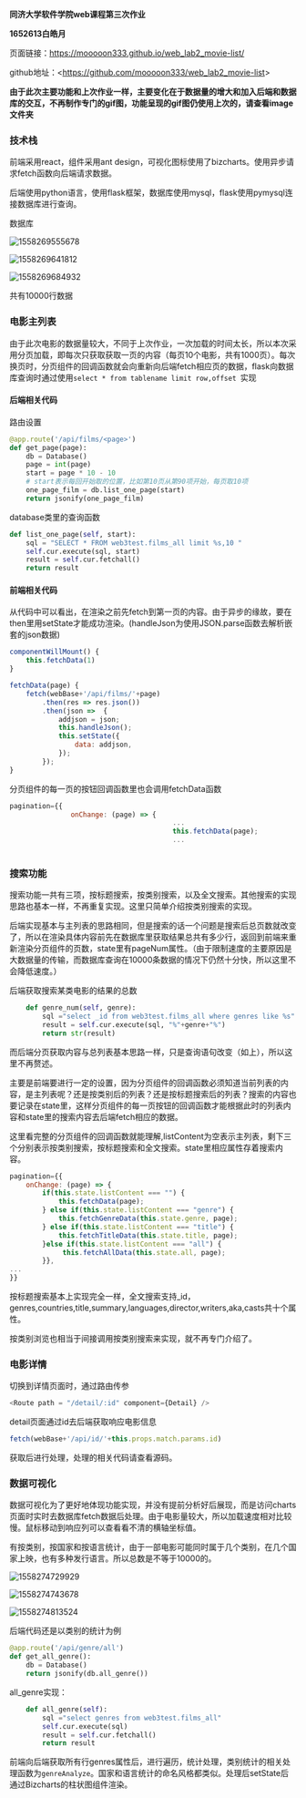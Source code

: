 **同济大学软件学院web课程第三次作业**

**1652613白皓月**

页面链接：<https://mooooon333.github.io/web_lab2_movie-list/>

github地址：<<https://github.com/mooooon333/web_lab2_movie-list>>

**由于此次主要功能和上次作业一样，主要变化在于数据量的增大和加入后端和数据库的交互，不再制作专门的gif图，功能呈现的gif图仍使用上次的，请查看image文件夹**

### 技术栈

前端采用react，组件采用ant design，可视化图标使用了bizcharts。使用异步请求fetch函数向后端请求数据。

后端使用python语言，使用flask框架，数据库使用mysql，flask使用pymysql连接数据库进行查询。

数据库

![1558269555678](D:/照片/markdown/1558269555678.png)

![1558269641812](D:/照片/markdown/1558269641812.png)

![1558269684932](D:/照片/markdown/1558269684932.png)

共有10000行数据



### 电影主列表

由于此次电影的数据量较大，不同于上次作业，一次加载的时间太长，所以本次采用分页加载，即每次只获取获取一页的内容（每页10个电影，共有1000页）。每次换页时，分页组件的回调函数就会向重新向后端fetch相应页的数据，flask向数据库查询时通过使用`select * from tablename limit row,offset `实现

#### 后端相关代码

路由设置

```python
@app.route('/api/films/<page>')
def get_page(page):
    db = Database()
    page = int(page)
    start = page * 10 - 10
    # start表示每回开始取的位置，比如第10页从第90项开始，每页取10项
    one_page_film = db.list_one_page(start)
    return jsonify(one_page_film)
```

 database类里的查询函数

```python
def list_one_page(self, start):
    sql = "SELECT * FROM web3test.films_all limit %s,10 "
    self.cur.execute(sql, start)
    result = self.cur.fetchall()
    return result
```

#### 前端相关代码

从代码中可以看出，在渲染之前先fetch到第一页的内容。由于异步的缘故，要在then里用setState才能成功渲染。(handleJson为使用JSON.parse函数去解析嵌套的json数据)

```javascript
componentWillMount() {
    this.fetchData(1)
}

fetchData(page) {
    fetch(webBase+'/api/films/'+page)
        .then(res => res.json())
        .then(json =>  {
            addjson = json;
            this.handleJson();
            this.setState({
                data: addjson,
            });
        });
}
```

分页组件的每一页的按钮回调函数里也会调用fetchData函数

```js
pagination={{
               onChange: (page) => {
               							...
                                        this.fetchData(page);
                   						...
                                    
```

### 搜索功能

搜索功能一共有三项，按标题搜索，按类别搜索，以及全文搜索。其他搜索的实现思路也基本一样，不再重复实现。这里只简单介绍按类别搜索的实现。

后端实现基本与主列表的思路相同，但是搜索的话一个问题是搜索后总页数就改变了，所以在渲染具体内容前先在数据库里获取结果总共有多少行，返回到前端来重新渲染分页组件的页数，state里有pageNum属性。（由于限制速度的主要原因是大数据量的传输，而数据库查询在10000条数据的情况下仍然十分快，所以这里不会降低速度。）

后端获取搜索某类电影的结果的总数

```python
    def genre_num(self, genre):
        sql ="select _id from web3test.films_all where genres like %s"
        result = self.cur.execute(sql, "%"+genre+"%")
        return str(result)
```

而后端分页获取内容与总列表基本思路一样，只是查询语句改变（如上），所以这里不再赘述。

主要是前端要进行一定的设置，因为分页组件的回调函数必须知道当前列表的内容，是主列表呢？还是按类别后的列表？还是按标题搜索后的列表？搜索的内容也要记录在state里，这样分页组件的每一页按钮的回调函数才能根据此时的列表内容和state里的搜索内容去后端fetch相应的数据。

这里看完整的分页组件的回调函数就能理解,listContent为空表示主列表，剩下三个分别表示按类别搜索，按标题搜索和全文搜索。state里相应属性存着搜索内容。

```javascript
pagination={{
	onChange: (page) => {
		if(this.state.listContent === "") {
			this.fetchData(page);
		} else if(this.state.listContent === "genre") {
			this.fetchGenreData(this.state.genre, page);
		} else if(this.state.listContent === "title") {
			this.fetchTitleData(this.state.title, page);
		}else if(this.state.listContent === "all") {
             this.fetchAllData(this.state.all, page);
        }},
...
}}
```

按标题搜索基本上实现完全一样，全文搜索支持_id，genres,countries,title,summary,languages,director,writers,aka,casts共十个属性。

按类别浏览也相当于间接调用按类别搜索来实现，就不再专门介绍了。

### 电影详情

切换到详情页面时，通过路由传参

```javascript
<Route path = "/detail/:id" component={Detail} />
```
detail页面通过id去后端获取响应电影信息
```javascript
fetch(webBase+'/api/id/'+this.props.match.params.id)
```

获取后进行处理，处理的相关代码请查看源码。

### 数据可视化

数据可视化为了更好地体现功能实现，并没有提前分析好后展现，而是访问charts页面时实时去数据库fetch数据后处理。由于电影量较大，所以加载速度相对比较慢。鼠标移动到响应列可以查看看不清的横轴坐标值。

有按类别，按国家和按语言统计，由于一部电影可能同时属于几个类别，在几个国家上映，也有多种发行语言。所以总数是不等于10000的。

![1558274729929](D:/照片/markdown/1558274729929.png)

![1558274743678](D:/照片/markdown/1558274743678.png)

![1558274813524](D:/照片/markdown/1558274813524.png)

后端代码还是以类别的统计为例

```python
@app.route('/api/genre/all')
def get_all_genre():
    db = Database()
    return jsonify(db.all_genre())
```
all_genre实现：
```python
    def all_genre(self):
        sql ="select genres from web3test.films_all"
        self.cur.execute(sql)
        result = self.cur.fetchall()
        return result
```

前端向后端获取所有行genres属性后，进行遍历，统计处理，类别统计的相关处理函数为`genreAnalyze`。国家和语言统计的命名风格都类似。处理后setState后通过Bizcharts的柱状图组件渲染。